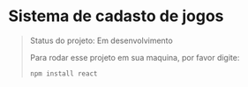 <h1> Sistema de cadasto de jogos </h1>

> Status do projeto: Em desenvolvimento
>
> Para rodar esse projeto em sua maquina, por favor digite:
>
> ```
> npm install react
> ```
